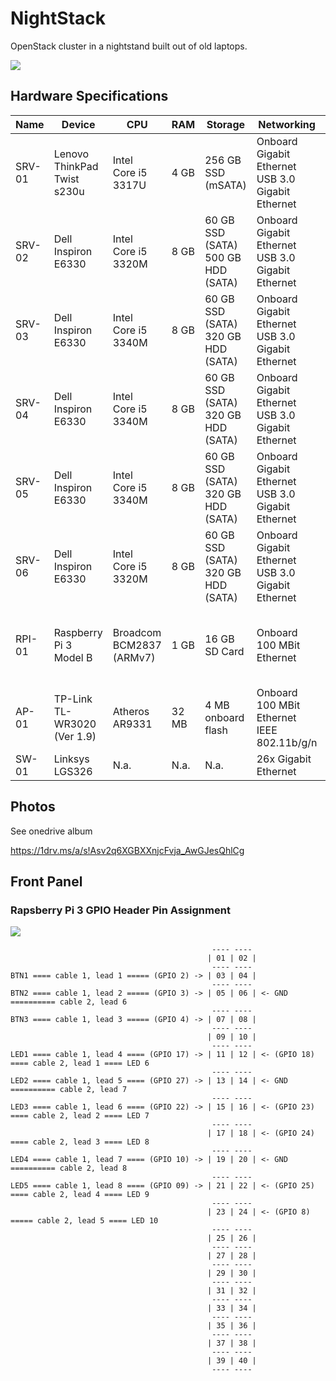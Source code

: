 # NightStack

OpenStack cluster in a nightstand built out of old laptops.

<!-- ![](https://media.giphy.com/media/LqmkkOsAVJaXo3Y4OS/giphy.gif) -->

![](https://media.giphy.com/media/idpQH45OkWUMSMWHsc/giphy.gif)

## Hardware Specifications
| Name   | Device                           | CPU                          | RAM  | Storage                                 | Networking                                            | Description                                 |
|--------|----------------------------------|------------------------------|------|-----------------------------------------|-------------------------------------------------------|---------------------------------------------|
| SRV-01 | Lenovo<br/>ThinkPad Twist s230u  | Intel<br/>Core i5 3317U      | 4 GB | 256 GB SSD (mSATA)                      | Onboard Gigabit Ethernet<br/>USB 3.0 Gigabit Ethernet | OpenStack Control Node                      |
| SRV-02 | Dell<br/>Inspiron E6330          | Intel<br/>Core i5 3320M      | 8 GB | 60 GB SSD (SATA) <br/>500 GB HDD (SATA) | Onboard Gigabit Ethernet<br/>USB 3.0 Gigabit Ethernet | OpenStack Worker Node                       |
| SRV-03 | Dell<br/>Inspiron E6330          | Intel<br/>Core i5 3340M      | 8 GB | 60 GB SSD (SATA) <br/>320 GB HDD (SATA) | Onboard Gigabit Ethernet<br/>USB 3.0 Gigabit Ethernet | OpenStack Worker Node                       |
| SRV-04 | Dell<br/>Inspiron E6330          | Intel<br/>Core i5 3340M      | 8 GB | 60 GB SSD (SATA) <br/>320 GB HDD (SATA) | Onboard Gigabit Ethernet<br/>USB 3.0 Gigabit Ethernet | OpenStack Worker Node                       |
| SRV-05 | Dell<br/>Inspiron E6330          | Intel<br/>Core i5 3340M      | 8 GB | 60 GB SSD (SATA) <br/>320 GB HDD (SATA) | Onboard Gigabit Ethernet<br/>USB 3.0 Gigabit Ethernet | OpenStack Worker Node                       |
| SRV-06 | Dell<br/>Inspiron E6330          | Intel<br/>Core i5 3320M      | 8 GB | 60 GB SSD (SATA) <br/>320 GB HDD (SATA) | Onboard Gigabit Ethernet<br/>USB 3.0 Gigabit Ethernet | OpenStack Worker Node                       |
| RPI-01 | Raspberry Pi 3<br/>Model B       | Broadcom<br/>BCM2837 (ARMv7) | 1 GB | 16 GB SD Card                           | Onboard 100 MBit Ethernet                             | Physical control Node,<br/>WAN Router, DHCP |
| AP-01  | TP-Link<br/> TL-WR3020 (Ver 1.9) | Atheros AR9331               | 32 MB| 4 MB onboard flash                      | Onboard 100 MBit Ethernet<br>IEEE 802.11b/g/n         | Wi-Fi Access Point                          |
| SW-01  | Linksys<br/>LGS326               | N.a.                         | N.a. | N.a.                                    | 26x Gigabit Ethernet                                  | Network Switch                              |

## Photos

See onedrive album

https://1drv.ms/a/s!Asv2q6XGBXXnjcFvja_AwGJesQhlCg 

## Front Panel

### Rapsberry Pi 3 GPIO Header Pin Assignment

![](https://www.raspberrypi.org/documentation/usage/gpio/images/GPIO-Pinout-Diagram-2.png)

```
                                             ---- ----
                                            | 01 | 02 |
                                             ---- ----
BTN1 ==== cable 1, lead 1 ===== (GPIO 2) -> | 03 | 04 |
                                             ---- ----
BTN2 ==== cable 1, lead 2 ===== (GPIO 3) -> | 05 | 06 | <- GND ========== cable 2, lead 6
                                             ---- ----
BTN3 ==== cable 1, lead 3 ===== (GPIO 4) -> | 07 | 08 |
                                             ---- ----
                                            | 09 | 10 |
                                             ---- ----
LED1 ==== cable 1, lead 4 ==== (GPIO 17) -> | 11 | 12 | <- (GPIO 18) ==== cable 2, lead 1 ==== LED 6 
                                             ---- ----
LED2 ==== cable 1, lead 5 ==== (GPIO 27) -> | 13 | 14 | <- GND ========== cable 2, lead 7
                                             ---- ----
LED3 ==== cable 1, lead 6 ==== (GPIO 22) -> | 15 | 16 | <- (GPIO 23) ==== cable 2, lead 2 ==== LED 7
                                             ---- ----
                                            | 17 | 18 | <- (GPIO 24) ==== cable 2, lead 3 ==== LED 8
                                             ---- ----
LED4 ==== cable 1, lead 7 ==== (GPIO 10) -> | 19 | 20 | <- GND ========== cable 2, lead 8
                                             ---- ----
LED5 ==== cable 1, lead 8 ==== (GPIO 09) -> | 21 | 22 | <- (GPIO 25) ==== cable 2, lead 4 ==== LED 9
                                             ---- ----
                                            | 23 | 24 | <- (GPIO 8) ===== cable 2, lead 5 ==== LED 10
                                             ---- ----
                                            | 25 | 26 |
                                             ---- ----
                                            | 27 | 28 |
                                             ---- ----
                                            | 29 | 30 |
                                             ---- ----
                                            | 31 | 32 |
                                             ---- ----
                                            | 33 | 34 |
                                             ---- ----
                                            | 35 | 36 |
                                             ---- ----
                                            | 37 | 38 |
                                             ---- ----
                                            | 39 | 40 |
                                             ---- ----            
```